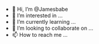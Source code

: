 - 👋 Hi, I’m @Jamesbabe
- 👀 I’m interested in ...
- 🌱 I’m currently learning ...
- 💞️ I’m looking to collaborate on ...
- 📫 How to reach me ...

<!---
Jamesbabe/Jamesbabe is a ✨ special ✨ repository because its `README.md` (this file) appears on your GitHub profile.
You can click the Preview link to take a look at your changes.
--->
